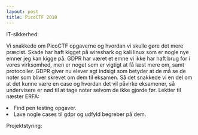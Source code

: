 ```yaml
---
layout: post
title: PicoCTF 2018
---
```


IT-sikkerhed: 

Vi snakkede om PicoCTF opgaverne og hvordan vi skulle gøre det mere præcist.
Skade har haft kigget på wireshark og kali linux som er nogle nye emner jeg kan kigge på. 
GDPR har været et emne vi ikke har haft brug for i vores virksomhed, 
men er noget som er vigtigt at få læst mere om, samt protocoller. 
GDPR giver nu elever agt indsigt som betyder at de må se de noter som bliver skrevet om dem til eksamen.
Så det snakkede vi en del om at det kunne være en case og hvordan det vil påvirke eksamener, 
så undervisere er nød til at tage noter selvom de ikke gjorde før. 
Lektier til næster ERFA: 
<li>
  Find pen testing opgaver.
<li>
  Lave nogle cases til gdpr og udfyld begreber på dem. 




Projektstyring: 

